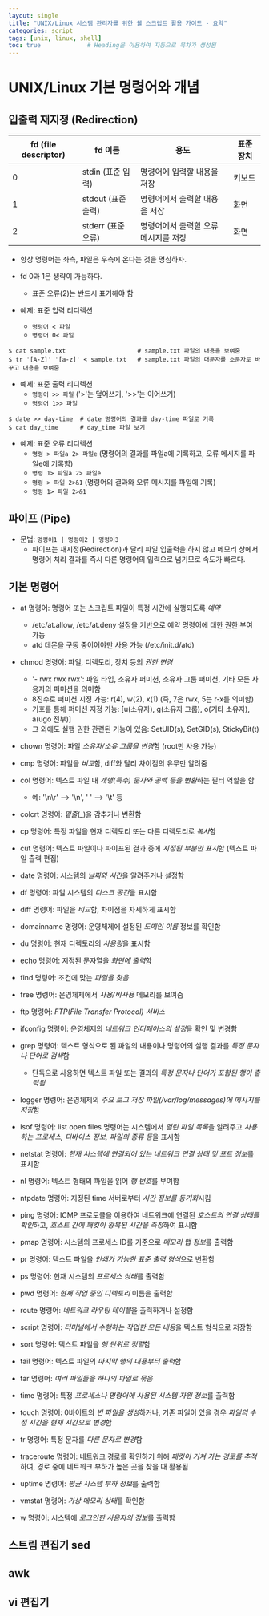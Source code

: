 ```yaml
---
layout: single
title: "UNIX/Linux 시스템 관리자를 위한 쉘 스크립트 활용 가이드 - 요약"
categories: script
tags: [unix, linux, shell]
toc: true             # Heading을 이용하여 자동으로 목차가 생성됨
---
```


# UNIX/Linux 기본 명령어와 개념

## 입출력 재지정 (Redirection)

| fd (file descriptor) | fd 이름 | 용도 | 표준 장치 |
| -------------------- | ------- | ---- | -------- |
| 0 | stdin (표준 입력) | 명령어에 입력할 내용을 저장 | 키보드 |
| 1 | stdout (표준 출력) | 명령어에서 출력할 내용을 저장 | 화면 |
| 2 | stderr (표준 오류) | 명령어에서 출력할 오류 메시지를 저장 | 화면 |

* 항상 명령어는 좌측, 파일은 우측에 온다는 것을 명심하자.

* fd 0과 1은 생략이 가능하다.
  - 표준 오류(2)는 반드시 표기해야 함

* 예제: 표준 입력 리디렉션
  - `명령어 < 파일`
  - `명령어 0< 파일`
```
$ cat sample.txt                    # sample.txt 파일의 내용을 보여줌
$ tr '[A-Z]' '[a-z]' < sample.txt   # sample.txt 파일의 대문자를 소문자로 바꾸고 내용을 보여줌
```

* 예제: 표준 출력 리디렉션
  - `명령어 >> 파일` ('>'는 덮어쓰기, '>>'는 이어쓰기)
  - `명령어 1>> 파일`
```
$ date >> day-time  # date 명령어의 결과를 day-time 파일로 기록
$ cat day_time      # day_time 파일 보기
```

* 예제: 표준 오류 리디렉션
  - `명령 > 파일a 2> 파일e` (명령어의 결과를 파일a에 기록하고, 오류 메시지를 파일e에 기록함)
  - `명령 1> 파일a 2> 파일e`
  - `명령 > 파일 2>&1` (명령어의 결과와 오류 메시지를 파일에 기록)
  - `명령 1> 파일 2>&1`

## 파이프 (Pipe)

* 문법: `명령어1 | 명령어2 | 명령어3`
  - 파이프는 재지정(Redirection)과 달리 파일 입출력을 하지 않고 메모리 상에서 명령어 처리 결과를 즉시 다른 명령어의 입력으로 넘기므로 속도가 빠르다.

## 기본 명령어

* at 명령어: 명령어 또는 스크립트 파일이 특정 시간에 실행되도록 *예약*
  - /etc/at.allow, /etc/at.deny 설정을 기반으로 예약 명령어에 대한 권한 부여 가능
  - atd 데몬을 구동 중이어야만 사용 가능 (/etc/init.d/atd)

* chmod 명령어: 파일, 디렉토리, 장치 등의 *권한 변경*
  - '- rwx rwx rwx': 파일 타입, 소유자 퍼미션, 소유자 그룹 퍼미션, 기타 모든 사용자의 퍼미션을 의미함
  - 8진수로 퍼미션 지정 가능: r(4), w(2), x(1) (즉, 7은 rwx, 5는 r-x를 의미함)
  - 기호를 통해 퍼미션 지정 가능: [u(소유자), g(소유자 그룹), o(기타 소유자), a(ugo 전부)]
  - 그 외에도 실행 권한 관련된 기능이 있음: SetUID(s), SetGID(s), StickyBit(t)

* chown 명령어: 파일 *소유자/소유 그룹을 변경*함 (root만 사용 가능)

* cmp 명령어: 파일을 *비교*함, diff와 달리 차이점의 유무만 알려줌

* col 명령어: 텍스트 파일 내 *개행(특수) 문자와 공백 등을 변환*하는 필터 역할을 함
  - 예: '\n\r' --> '\n', ' ' --> '\t' 등

* colcrt 명령어: *밑줄*(_)을 감추거나 변환함

* cp 명령어: 특정 파일을 현재 디렉토리 또는 다른 디렉토리로 *복사*함

* cut 명령어: 텍스트 파일이나 파이프된 결과 중에 *지정된 부분만 표시*함 (텍스트 파일 출력 편집)

* date 명령어: 시스템의 *날짜와 시간*을 알려주거나 설정함

* df 명령어: 파일 시스템의 *디스크 공간*을 표시함

* diff 명령어: 파일을 *비교*함, 차이점을 자세하게 표시함

* domainname 명령어: 운영체제에 설정된 *도메인 이름* 정보를 확인함

* du 명령어: 현재 디렉토리의 *사용량*을 표시함

* echo 명령어: 지정된 문자열을 *화면에 출력*함

* find 명령어: 조건에 맞는 *파일을 찾음*

* free 명령어: 운영체제에서 *사용/비사용* 메모리를 보여줌

* ftp 명령어: *FTP(File Transfer Protocol) 서비스*

* ifconfig 명령어: 운영체제의 *네트워크 인터페이스의 설정*을 확인 및 변경함

* grep 명령어: 텍스트 형식으로 된 파일의 내용이나 명령어의 실행 결과를 *특정 문자나 단어로 검색*함
  - 단독으로 사용하면 텍스트 파일 또는 결과의 *특정 문자나 단어가 포함된 행이 출력됨*

* logger 명령어: 운영체제의 *주요 로그 저장 파일(/var/log/messages)에 메시지를 저장*함

* lsof 명령어: list open files 명령어는 시스템에서 *열린 파일 목록*을 알려주고 *사용하는 프로세스, 디바이스 정보, 파일의 종류 등*을 표시함

* netstat 명령어: *현재 시스템에 연결되어 있는 네트워크 연결 상태 및 포트 정보*를 표시함

* nl 명령어: 텍스트 형태의 파일을 읽어 *행 번호*를 부여함

* ntpdate 명령어: 지정된 time 서버로부터 *시간 정보를 동기화*시킴

* ping 명령어: ICMP 프로토콜을 이용하여 네트워크에 연결된 *호스트의 연결 상태를 확인*하고, *호스트 간에 패킷이 왕복된 시간을 측정*하여 표시함

* pmap 명령어: 시스템의 프로세스 ID를 기준으로 *메모리 맵 정보*를 출력함

* pr 명령어: 텍스트 파일을 *인쇄가 가능한 표준 출력 형식*으로 변환함

* ps 명령어: 현재 시스템의 *프로세스 상태*를 출력함

* pwd 명령어: *현재 작업 중인 디렉토리* 이름을 출력함

* route 명령어: *네트워크 라우팅 테이블*을 출력하거나 설정함

* script 명령어: *터미널에서 수행하는 작업한 모든 내용*을 텍스트 형식으로 저장함

* sort 명령어: 텍스트 파일을 *행 단위로 정렬*함

* tail 명령어: 텍스트 파일의 *마지막 행의 내용부터 출력*함

* tar 명령어: *여러 파일들을 하나의 파일로 묶음*

* time 명령어: 특정 *프로세스나 명령어에 사용된 시스템 자원 정보*를 출력함

* touch 명령어: 0바이트의 *빈 파일을 생성*하거나, 기존 파일이 있을 경우 *파일의 수정 시간을 현재 시간으로 변경*함

* tr 명령어: 특정 문자를 *다른 문자로 변경*함

* traceroute 명령어: 네트워크 경로를 확인하기 위해 *패킷이 거쳐 가는 경로를 추적*하여, 경로 중에 네트워크 부하가 높은 곳을 찾을 때 활용됨

* uptime 명령어: *평균 시스템 부하 정보*를 출력함

* vmstat 명령어: *가상 메모리 상태*를 확인함

* w 명령어: 시스템에 *로그인한 사용자의 정보*를 출력함

## 스트림 편집기 sed

## awk

## vi 편집기

<!--

# 쉘 프로그래밍 문법

# 시스템 관리 쉘 스크립트

# 시스템 보안 쉘 스크립트

# 나만의 시스템 관리 도구를 만들어 보자

-->
